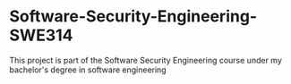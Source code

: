 # Software-Security-Engineering-SWE314
This project is part of the Software Security Engineering course under my bachelor's degree in software engineering
